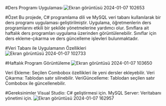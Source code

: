#Ders Programı Uygulaması
![Ekran görüntüsü 2024-01-07 102653](https://github.com/Mehdi-Can-Akbaba/DersProgrami/assets/116301947/0b0419be-3634-41a9-87a8-6be68175b9e9)

#Özet
Bu projede, C# programlama dili ve MySQL veri tabanı kullanılarak bir ders programı uygulaması geliştirilmiştir. 
Uygulama, öğretmenlerin ders programlarını etkili bir şekilde yönetmelerine yardımcı olur. 
Sınıflara ait haftalık ders programları uygulama üzerinden görüntülenebilir. 
Sınıflar için ders ekleme-çıkarma ve ders güncelleme işlevleri bulunmaktadır.

#Veri Tabanı ile Uygulamanın Özellikleri
![Ekran görüntüsü 2024-01-07 102733](https://github.com/Mehdi-Can-Akbaba/DersProgrami/assets/116301947/0becc5e7-110f-4e51-841e-edcc9e3a1256)

#Haftalık Program Görüntüleme
![Ekran görüntüsü 2024-01-07 103650](https://github.com/Mehdi-Can-Akbaba/DersProgrami/assets/116301947/abbe583b-6182-40de-8a06-1cf58b4813f9)

Veri Ekleme: Seçilen Combobox özellikleri ile yeni dersler ekleyebilir.
Veri Çıkarma: Tablodan satır silinebilir.
VeriGüncelleme: Tablodan seçilen satır Combobox ile güncellenebilir.

#Gereksinimler
Visual Studio: C# geliştirmesi için.
MySQL Server: Veritabanı yönetimi için.
![Ekran görüntüsü 2024-01-07 162957](https://github.com/Mehdi-Can-Akbaba/DersProgrami/assets/116301947/5a026255-34b2-4603-a7f5-c3a49fd3b95f)
